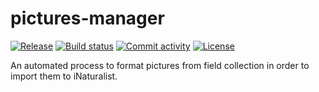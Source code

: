 # pictures-manager

[![Release](https://img.shields.io/github/v/release/edouardbruelhart/pictures-manager)](https://img.shields.io/github/v/release/edouardbruelhart/pictures-manager)
[![Build status](https://img.shields.io/github/actions/workflow/status/edouardbruelhart/pictures-manager/main.yml?branch=main)](https://github.com/edouardbruelhart/pictures-manager/actions/workflows/main.yml?query=branch%3Amain)
[![Commit activity](https://img.shields.io/github/commit-activity/m/edouardbruelhart/pictures-manager)](https://img.shields.io/github/commit-activity/m/edouardbruelhart/pictures-manager)
[![License](https://img.shields.io/github/license/edouardbruelhart/pictures-manager)](https://img.shields.io/github/license/edouardbruelhart/pictures-manager)

An automated process to format pictures from field collection in order to import them to iNaturalist.
